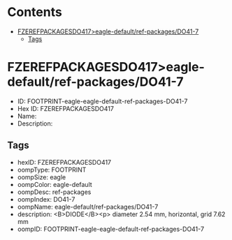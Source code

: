 



Contents
========

* [FZEREFPACKAGESDO417>eagle-default/ref-packages/DO41-7](#fzerefpackagesdo417eagle-defaultref-packagesdo41-7)
	* [Tags](#tags)

# FZEREFPACKAGESDO417>eagle-default/ref-packages/DO41-7

- ID: FOOTPRINT-eagle-eagle-default-ref-packages-DO41-7
- Hex ID: FZEREFPACKAGESDO417
- Name: 
- Description: 

## Tags

- hexID: FZEREFPACKAGESDO417
- oompType: FOOTPRINT
- oompSize: eagle
- oompColor: eagle-default
- oompDesc: ref-packages
- oompIndex: DO41-7
- oompName: eagle-default/ref-packages/DO41-7
- description: &lt;B&gt;DIODE&lt;/B&gt;&lt;p&gt;&#xD;
diameter 2.54 mm, horizontal, grid 7.62 mm
- oompID: FOOTPRINT-eagle-eagle-default-ref-packages-DO41-7
